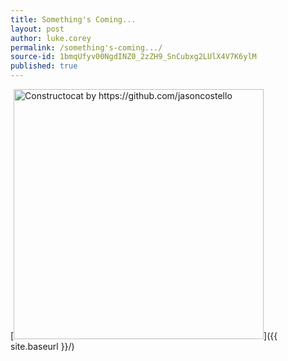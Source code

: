 ```yaml
---
title: Something's Coming...
layout: post
author: luke.corey
permalink: /something's-coming.../
source-id: 1bmqUfyv00NgdINZ0_2zZH9_SnCubxg2LUlX4V7K6ylM
published: true
---
```

[<img src="{{ site.baseurl }}/images/404.jpg" alt="Constructocat by https://github.com/jasoncostello" style="width: 400px;"/>]({{ site.baseurl }}/)

